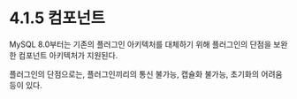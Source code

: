 # 4.1.5 컴포넌트

MySQL 8.0부터는 기존의 플러그인 아키텍처를 대체하기 위해 플러그인의 단점을 보완한 컴포넌트 아키텍처가 지원된다.

플러그인의 단점으로는, 플러그인끼리의 통신 불가능, 캡슐화 불가능, 초기화의 어려움 등이 있다.
